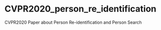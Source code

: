 # CVPR2020_person_re_identification
CVPR2020 Paper about Person Re-identification and Person Search
